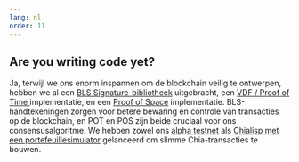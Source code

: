 ```yaml
---
lang: nl
order: 11
---
```


Are you writing code yet?
-----------------------

Ja, terwijl we ons enorm inspannen om de blockchain veilig te ontwerpen, hebben we al een [BLS Signature-bibliotheek](https://github.com/Chia-Network/bls-signatures) uitgebracht, een [VDF / Proof of Time ](https://github.com/Chia-Network/vdf-competition) implementatie, en een [Proof of Space](https://github.com/Chia-Network/proofofspace) implementatie. BLS-handtekeningen zorgen voor betere bewaring en controle van transacties op de blockchain, en POT en POS zijn beide cruciaal voor ons consensusalgoritme. We hebben zowel ons [alpha testnet](https://www.chia.net/2019/11/26/alpha-release.en.html) als [Chialisp met een portefeuillesimulator](https://www.chia.net/2019/11/27/chialisp.en.html) gelanceerd om slimme Chia-transacties te bouwen.
